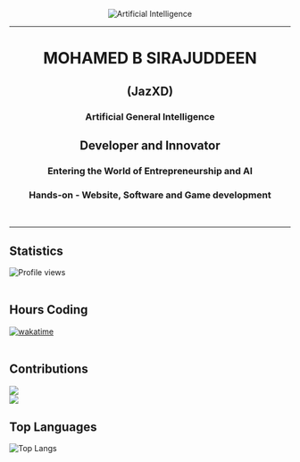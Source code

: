 <!-- ![Artificial Intellegence](https://wallpapers.com/images/featured/ai-vpzcidps6aw64inn.jpg)-->
<!-- ![Artificial Intellegence](https://img.pikbest.com/background/20220119/ai-artificial-intelligence-starry-sky-portrait-blue-technology-banner_6231445.jpg!w700wp)-->

<p align='center' ><img src="https://img.pikbest.com/background/20220119/ai-artificial-intelligence-starry-sky-portrait-blue-technology-banner_6231445.jpg!w700wp" alt="Artificial Intelligence" class="center-image"></p>
<hr>
<h1 align="center">MOHAMED B SIRAJUDDEEN</h1>
<h2 align="center">(JazXD)</h2>
<h3 align="center">Artificial General Intelligence</h3>
<h2 align='center'>Developer and Innovator</h2>

<h3 align='center'>Entering the World of Entrepreneurship and AI</h3>

<h3 align='center'>Hands-on - Website, Software and Game development</h3>
<br><hr>

## Statistics

![Profile views](https://komarev.com/ghpvc/?username=jaz0xd)<br><br>

## Hours Coding
[![wakatime](https://wakatime.com/badge/user/0e30fc82-fae6-4af4-865a-dbc0052c077a.svg)](https://wakatime.com/@0e30fc82-fae6-4af4-865a-dbc0052c077a)<br><br>

## Contributions
<!-- [![Jaz0xd's Contribution Stats](https://github-readme-stats.vercel.app/api?username=jaz0xd&show_icons=true&theme=radical)](https://github.com/anuraghazra/github-readme-stats) --!> <!-- Theme -> default, dark, radical -->
![](https://github-readme-stats.vercel.app/api?username=jaz0xd&theme=dark&hide_border=false&include_all_commits=true&count_private=true)<br/>
![](https://nirzak-streak-stats.vercel.app/?user=jaz0xd&theme=dark&hide_border=false)

## Top Languages
<!-- ![Top Languages](https://github-readme-stats.vercel.app/api/top-langs/?username=jaz0xd&layout=compact&theme=default) -->
![Top Langs](https://github-readme-stats.vercel.app/api/top-langs/?username=jaz0xd&layout=compact&theme=dark&hide)

<!-- ## All Languages -->
<!-- <p align="left"><img src="https://wakatime.com/share/@JazXD/486c80ef-10b0-4c60-a37a-a14ec02592ba.svg" width="600" height="400"></p> -->



